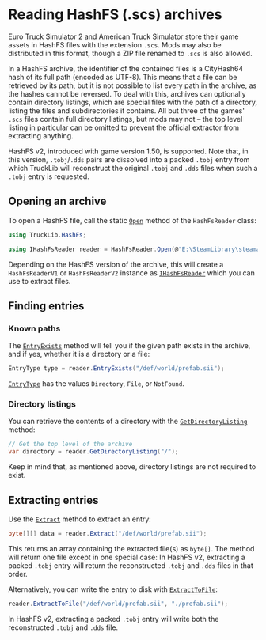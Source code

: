 # Reading HashFS (.scs) archives

Euro Truck Simulator 2 and American Truck Simulator store their game assets in HashFS files with the extension `.scs`.
Mods may also be distributed in this format, though a ZIP file renamed to `.scs` is also allowed.

In a HashFS archive, the identifier of the contained files is a CityHash64 hash of its full path (encoded as UTF-8).
This means that a file can be retrieved by its path, but it is not possible to list every path in the archive, as the hashes
cannot be reversed. To deal with this, archives can optionally contain directory listings, which are special files
with the path of a directory, listing the files and subdirectories it contains. All but three of the games' `.scs`
files contain full directory listings, but mods may not &ndash; the top level listing in particular can be omitted to
prevent the official extractor from extracting anything.

HashFS v2, introduced with game version 1.50, is supported. Note that, in this version, `.tobj`/`.dds` pairs are
dissolved into a packed `.tobj` entry from which TruckLib will reconstruct the original `.tobj` and `.dds` files
when such a `.tobj` entry is requested.

## Opening an archive
To open a HashFS file, call the static [`Open`](xref:TruckLib.HashFs.HashFsReader.Open*) method of the `HashFsReader` class:

```cs
using TruckLib.HashFs;

using IHashFsReader reader = HashFsReader.Open(@"E:\SteamLibrary\steamapps\common\Euro Truck Simulator 2\def.scs");
```

Depending on the HashFS version of the archive, this will create a `HashFsReaderV1` or 
`HashFsReaderV2` instance as [`IHashFsReader`](xref:TruckLib.HashFs.IHashFsReader) which you can use to extract files.

## Finding entries

### Known paths
The [`EntryExists`](xref:TruckLib.HashFs.IHashFsReader.EntryExists*) method will tell you if the given path exists in the archive, 
and if yes, whether it is a directory or a file:

```cs
EntryType type = reader.EntryExists("/def/world/prefab.sii");
```

[`EntryType`](xref:TruckLib.HashFs.EntryType) has the values `Directory`, `File`, or `NotFound`.

### Directory listings
You can retrieve the contents of a directory with the [`GetDirectoryListing`](xref:TruckLib.HashFs.IHashFsReader.GetDirectoryListing*) method:

```cs
// Get the top level of the archive
var directory = reader.GetDirectoryListing("/");
```

Keep in mind that, as mentioned above, directory listings are not required to exist.

## Extracting entries
Use the [`Extract`](xref:TruckLib.HashFs.IHashFsReader.Extract*) method to extract an entry:

```cs
byte[][] data = reader.Extract("/def/world/prefab.sii");
```

This returns an array containing the extracted file(s) as `byte[]`.
The method will return one file except in one special case: In HashFS v2,
extracting a packed `.tobj` entry will return the reconstructed `.tobj`
and `.dds` files in that order.

Alternatively, you can write the entry to disk with [`ExtractToFile`](xref:TruckLib.HashFs.IHashFsReader.ExtractToFile*):

```cs
reader.ExtractToFile("/def/world/prefab.sii", "./prefab.sii");
```

In HashFS v2, extracting a packed `.tobj` entry will write both the reconstructed `.tobj`
and `.dds` file.
